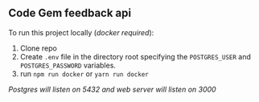 ## Code Gem feedback api

To run this project locally (*docker required*):

1. Clone repo
2. Create `.env` file in the directory root specifying the `POSTGRES_USER` and `POSTGRES_PASSWORD` variables.
3. run `npm run docker` or `yarn run docker`

*Postgres will listen on 5432 and web server will listen on 3000*
